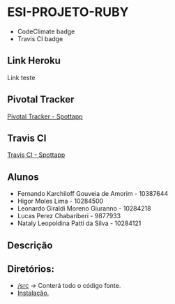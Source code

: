 # ESI-PROJETO-RUBY

* CodeClimate badge
* Travis CI badge

## Link Heroku

Link teste

## Pivotal Tracker

[Pivotal Tracker - Spottapp](https://www.pivotaltracker.com/projects/2384216)

## Travis CI

[Travis CI - Spottapp](https://travis-ci.com)

## Alunos

* Fernando Karchiloff Gouveia de Amorim - 10387644
* Higor Moles Lima - 10284500
* Leonardo Giraldi Moreno Giuranno - 10284218
* Lucas Perez Chabariberi - 9877933
* Nataly Leopoldina Patti da Silva - 10284121

## Descrição



## Diretórios:

* [/src](/src) -> Conterá todo o código fonte.
* [Instalação.](/INSTALLATION.md)
